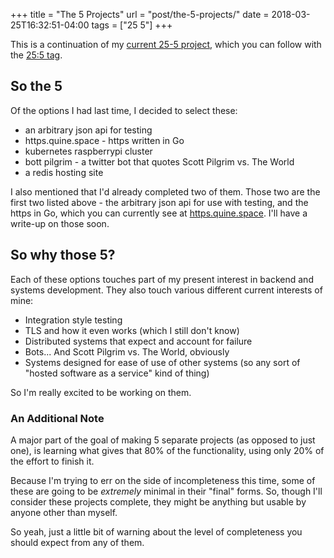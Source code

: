 +++
title = "The 5 Projects"
url = "post/the-5-projects/"
date = 2018-03-25T16:32:51-04:00
tags = ["25 5"]
+++

This is a continuation of my [current 25-5 project](/post/starting-25-5), which
you can follow with the [25:5 tag](/tags/25-5/).

## So the 5

Of the options I had last time, I decided to select these:

* an arbitrary json api for testing
* https.quine.space - https written in Go
* kubernetes raspberrypi cluster
* bott pilgrim - a twitter bot that quotes Scott Pilgrim vs. The World
* a redis hosting site

I also mentioned that I'd already completed two of them.
Those two are the first two listed above - the arbitrary json api for use with
testing, and the https in Go, which you can currently see at
[https.quine.space](https://https.quine.space).
I'll have a write-up on those soon.

## So why those 5?

Each of these options touches part of my present interest in backend and systems
development.
They also touch various different current interests of mine:

- Integration style testing
- TLS and how it even works (which I still don't know)
- Distributed systems that expect and account for failure
- Bots... And Scott Pilgrim vs. The World, obviously
- Systems designed for ease of use of other systems (so any sort of "hosted
  software as a service" kind of thing)

So I'm really excited to be working on them.

### An Additional Note

A major part of the goal of making 5 separate projects (as opposed to just one),
is learning what gives that 80% of the functionality, using only 20% of the
effort to finish it.

Because I'm trying to err on the side of incompleteness this time, some of these
are going to be _extremely_ minimal in their "final" forms.
So, though I'll consider these projects complete, they might be anything but
usable by anyone other than myself.

So yeah, just a little bit of warning about the level of completeness you should
expect from any of them.
